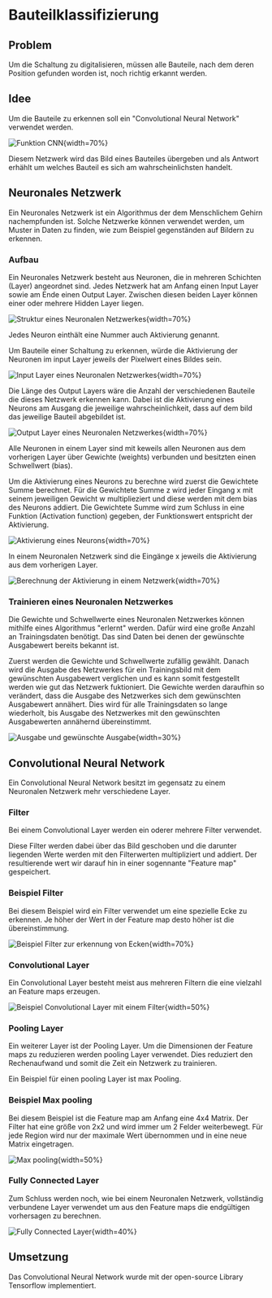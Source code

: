 # Bauteilklassifizierung

## Problem

Um die Schaltung zu digitalisieren, müssen alle Bauteile, nach dem deren Position gefunden worden ist, noch richtig erkannt werden.

## Idee

Um die Bauteile zu erkennen soll ein "Convolutional Neural Network" verwendet werden.

![Funktion CNN](.\Dateien\cnn.png){width=70%}

Diesem Netzwerk wird das Bild eines Bauteiles übergeben und als Antwort erhählt um welches Bauteil es sich am wahrscheinlichsten handelt.

## Neuronales Netzwerk

Ein Neuronales Netzwerk ist ein Algorithmus der dem Menschlichem Gehirn nachempfunden ist. Solche Netzwerke können verwendet werden, um Muster in Daten zu finden, wie zum Beispiel gegenständen auf Bildern zu erkennen.

### Aufbau

Ein Neuronales Netzwerk besteht aus Neuronen, die in mehreren Schichten (Layer) angeordnet sind. Jedes Netzwerk hat am Anfang einen Input Layer sowie am Ende einen Output Layer. Zwischen diesen beiden Layer können einer oder mehrere Hidden Layer liegen.

![Struktur eines Neuronalen Netzwerkes](.\Dateien\aufbauNN.png){width=70%}

Jedes Neuron einthält eine Nummer auch Aktivierung genannt.

Um Bauteile einer Schaltung zu erkennen, würde die Aktivierung der Neuronen im input Layer jeweils der Pixelwert eines Bildes sein.

![Input Layer eines Neuronalen Netzwerkes](.\Dateien\inputLayer.png){width=70%}

Die Länge des Output Layers wäre die Anzahl der verschiedenen Bauteile die dieses Netzwerk erkennen kann. Dabei ist die Aktivierung eines Neurons am Ausgang die jeweilige wahrscheinlichkeit, dass auf dem bild das jeweilige Bauteil abgebildet ist. 

![Output Layer eines Neuronalen Netzwerkes](.\Dateien\outputLayer.png){width=70%}


Alle Neuronen in einem Layer sind mit keweils allen Neuronen aus dem vorherigen Layer über Gewichte (weights) verbunden und besitzten einen Schwellwert (bias).


Um die Aktivierung eines Neurons zu berechne wird zuerst die Gewichtete Summe berechnet. Für die Gewichtete Summe z wird jeder Eingang x mit seinem jeweiligen Gewicht w multiplieziert und diese werden mit dem bias  des Neurons addiert. Die Gewichtete Summe wird zum Schluss in eine Funktion (Activation function) gegeben, der Funktionswert entspricht der Aktivierung.

![Aktivierung eines Neurons](.\Dateien\singleNeuron.png){width=70%}

In einem Neuronalen Netzwerk sind die Eingänge x jeweils die Aktivierung aus dem vorherigen Layer.

![Berechnung der Aktivierung in einem Netzwerk](.\Dateien\calculate.png){width=70%}

### Trainieren eines Neuronalen Netzwerkes

Die Gewichte und Schwellwerte eines Neuronalen Netzwerkes können mithilfe eines Algorithmus "erlernt" werden.
Dafür wird eine große Anzahl an Trainingsdaten benötigt. Das sind Daten bei denen der gewünschte Ausgabewert bereits bekannt ist. 

Zuerst werden die Gewichte und Schwellwerte zufällig gewählt. Danach wird die Ausgabe des Netzwerkes für ein Trainingsbild mit dem gewünschten Ausgabewert verglichen und es kann somit festgestellt werden wie gut das Netzwerk fuktioniert. Die Gewichte werden daraufhin so verändert, dass die Ausgabe des Netzwerkes sich dem gewünschten Ausgabewert annähert. Dies wird für alle Trainingsdaten so lange wiederholt, bis Ausgabe des Netzwerkes mit den gewünschten Ausgabewerten annähernd übereinstimmt.

![Ausgabe und gewünschte Ausgabe](.\Dateien\loss.png){width=30%}


## Convolutional Neural Network

Ein Convolutional Neural Network besitzt im gegensatz zu einem Neuronalen Netzwerk mehr verschiedene Layer.


### Filter

Bei einem Convolutional Layer werden ein oderer mehrere Filter verwendet.

Diese Filter werden dabei über das Bild geschoben und die darunter liegenden Werte werden mit den Filterwerten multipliziert und addiert. Der resultierende wert wir darauf hin in einer sogennante "Feature map" gespeichert.

### Beispiel Filter

Bei diesem Beispiel wird ein Filter verwendet um eine spezielle Ecke zu erkennen. Je höher der Wert in der Feature map desto höher ist die übereinstimmung. 

![Beispiel Filter zur erkennung von Ecken](.\Dateien\filter.png){width=70%}

### Convolutional Layer

Ein Convolutional Layer besteht meist aus mehreren Filtern die eine vielzahl an Feature maps erzeugen.

![Beispiel Convolutional Layer mit einem Filter](.\Dateien\convLayer.png){width=50%}

### Pooling Layer

Ein weiterer Layer ist der Pooling Layer. Um die Dimensionen der Feature maps zu reduzieren werden pooling Layer verwendet. Dies reduziert den Rechenaufwand und somit die Zeit ein Netzwerk zu trainieren.

Ein Beispiel für einen pooling Layer ist max Pooling.

### Beispiel Max pooling

Bei diesem Beispiel ist die Feature map am Anfang eine 4x4 Matrix. Der Filter hat eine größe von 2x2 und wird immer um 2 Felder weiterbewegt. Für jede Region wird nur der maximale Wert übernommen und in eine neue Matrix eingetragen.

![Max pooling](.\Dateien\pooling.png){width=50%}

### Fully Connected Layer

Zum Schluss werden noch, wie bei einem Neuronalen Netzwerk, vollständig verbundene Layer verwendet um aus den Feature maps die endgültigen vorhersagen zu berechnen.

![Fully Connected Layer](.\Dateien\dense.png){width=40%}

## Umsetzung

Das Convolutional Neural Network wurde mit der open-source Library Tensorflow implementiert.


